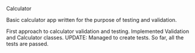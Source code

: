 Calculator

Basic calculator app written for the purpose of testing and validation.

First approach to calculator validation and testing. Implemented Validation and Calculator classes. 
UPDATE: Managed to create tests. So far, all the tests are passed.
